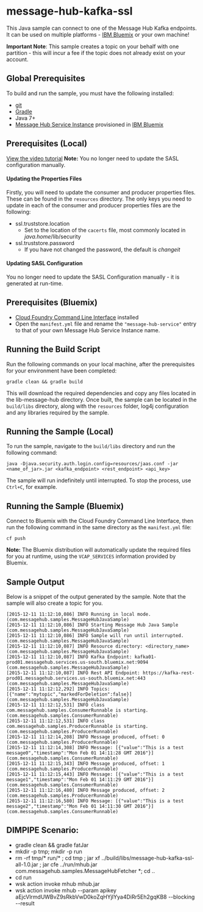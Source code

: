 # message-hub-kafka-ssl
This Java sample can connect to one of the Message Hub Kafka endpoints. It can be
used on multiple platforms - [IBM Bluemix](https://console.ng.bluemix.net/) or your own machine!

__Important Note__: This sample creates a topic on your behalf with one partition - this will incur a fee if the topic does not already exist on your account.

## Global Prerequisites
To build and run the sample, you must have the following installed:
* [git](https://git-scm.com/)
* [Gradle](https://gradle.org/)
* Java 7+
* [Message Hub Service Instance](https://console.ng.bluemix.net/catalog/services/message-hub/) provisioned in [IBM Bluemix](https://console.ng.bluemix.net/)

## Prerequisites (Local)
[View the video tutorial](https://www.youtube.com/watch?v=tt-bLtFzC_4) 
__Note:__ You no longer need to update the SASL configuration manually.

#### Updating the Properties Files
Firstly, you will need to update the consumer and producer properties files. These can be found
in the ```resources``` directory. The only keys you need to update in each of the consumer and
producer properties files are the following:

* ssl.truststore.location
  * Set to the location of the `cacerts` file, most commonly located in _java.home_/lib/security
* ssl.truststore.password
  * If you have not changed the password, the default is _changeit_

#### Updating SASL Configuration
You no longer need to update the SASL Configuration manually - it is generated at run-time.

## Prerequisites (Bluemix)
* [Cloud Foundry Command Line Interface](https://github.com/cloudfoundry/cli/releases) installed
* Open the `manifest.yml` file and rename the `"message-hub-service"` entry to that of your own
Message Hub Service Instance name.

## Running the Build Script
Run the following commands on your local machine, after the prerequisites for your environment have been completed:
```shell
gradle clean && gradle build
 ```

This will download the required dependencies and copy any files located in the lib-message-hub directory.
Once built, the sample can be located in the `build/libs` directory, along with the `resources` folder,
log4j configuration and any libraries required by the sample.

## Running the Sample (Local)
To run the sample, navigate to the `build/libs` directory and run the following command:
```shell
java -Djava.security.auth.login.config=resources/jaas.conf -jar <name_of_jar>.jar <kafka_endpoint> <rest_endpoint> <api_key>
```

The sample will run indefinitely until interrupted. To stop the process, use `Ctrl+C`, for example.

## Running the Sample (Bluemix)
Connect to Bluemix with the Cloud Foundry Command Line Interface, then run the following command in
the same directory as the `manifest.yml` file:
```shell
cf push
```

__Note:__ The Bluemix distribution will automatically update the required files for you at runtime,
using the `VCAP_SERVICES` information provided by Bluemix.

## Sample Output
Below is a snippet of the output generated by the sample. Note that the sample will also create
a topic for you.

```
[2015-12-11 11:12:10,086] INFO Running in local mode. (com.messagehub.samples.MessageHubJavaSample)
[2015-12-11 11:12:10,086] INFO Starting Message Hub Java Sample (com.messagehub.samples.MessageHubJavaSample)
[2015-12-11 11:12:10,086] INFO Sample will run until interrupted. (com.messagehub.samples.MessageHubJavaSample)
[2015-12-11 11:12:10,087] INFO Resource directory: <directory_name> (com.messagehub.samples.MessageHubJavaSample)
[2015-12-11 11:12:10,087] INFO Kafka Endpoint: kafka01-prod01.messagehub.services.us-south.bluemix.net:9094 (com.messagehub.samples.MessageHubJavaSample)
[2015-12-11 11:12:10,087] INFO Rest API Endpoint: https://kafka-rest-prod01.messagehub.services.us-south.bluemix.net:443 (com.messagehub.samples.MessageHubJavaSample)
[2015-12-11 11:12:12,292] INFO Topics: [{"name":"mytopic","markedForDeletion":false}] (com.messagehub.samples.MessageHubJavaSample)
[2015-12-11 11:12:12,531] INFO class com.messagehub.samples.ConsumerRunnable is starting. (com.messagehub.samples.ConsumerRunnable)
[2015-12-11 11:12:12,531] INFO class com.messagehub.samples.ProducerRunnable is starting. (com.messagehub.samples.ProducerRunnable)
[2015-12-11 11:12:14,208] INFO Message produced, offset: 0 (com.messagehub.samples.ProducerRunnable)
[2015-12-11 11:12:14,308] INFO Message: [{"value":"This is a test message0","timestamp":"Mon Feb 01 14:11:28 GMT 2016"}] (com.messagehub.samples.ConsumerRunnable)
[2015-12-11 11:12:15,343] INFO Message produced, offset: 1 (com.messagehub.samples.ProducerRunnable)
[2015-12-11 11:12:15,443] INFO Message: [{"value":"This is a test message1","timestamp":"Mon Feb 01 14:11:29 GMT 2016"}] (com.messagehub.samples.ConsumerRunnable)
[2015-12-11 11:12:16,480] INFO Message produced, offset: 2 (com.messagehub.samples.ProducerRunnable)
[2015-12-11 11:12:16,580] INFO Message: [{"value":"This is a test message2","timestamp":"Mon Feb 01 14:11:30 GMT 2016"}] (com.messagehub.samples.ConsumerRunnable)
```

## DIMPIPE Scenario:
- gradle clean && gradle fatJar
- mkdir -p tmp; mkdir -p run
- rm -rf tmp/* run/* ; cd tmp ; jar xf ../build/libs/message-hub-kafka-ssl-all-1.0.jar ; jar cfe ../run/mhub.jar com.messagehub.samples.MessageHubFetcher *; cd ..
- cd run
- wsk action invoke mhub mhub.jar
- wsk action invoke mhub --param apikey aEjcVlrmdUWBvZ9sRkbVwD0koZqHYjIYya4DiRr5Eh2gqKB8 --blocking --result

